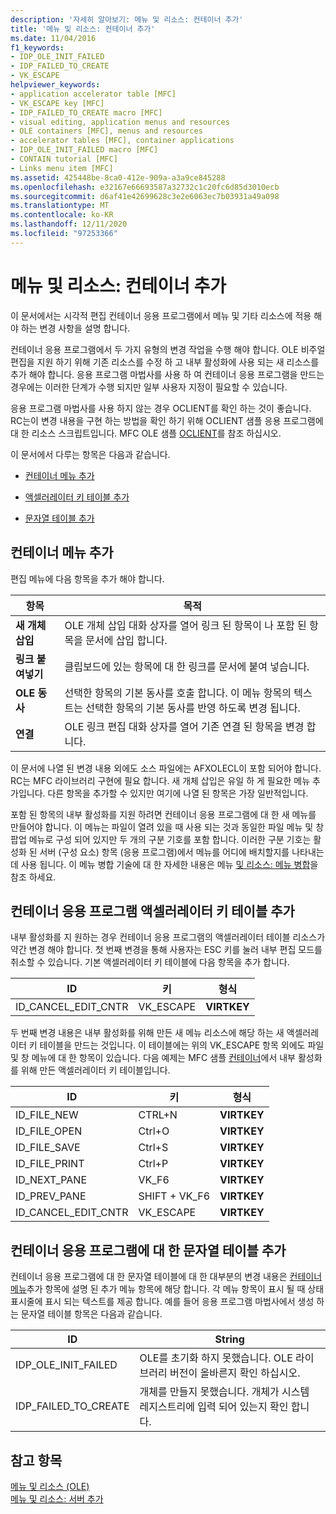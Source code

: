 ```yaml
---
description: '자세히 알아보기: 메뉴 및 리소스: 컨테이너 추가'
title: '메뉴 및 리소스: 컨테이너 추가'
ms.date: 11/04/2016
f1_keywords:
- IDP_OLE_INIT_FAILED
- IDP_FAILED_TO_CREATE
- VK_ESCAPE
helpviewer_keywords:
- application accelerator table [MFC]
- VK_ESCAPE key [MFC]
- IDP_FAILED_TO_CREATE macro [MFC]
- visual editing, application menus and resources
- OLE containers [MFC], menus and resources
- accelerator tables [MFC], container applications
- IDP_OLE_INIT_FAILED macro [MFC]
- CONTAIN tutorial [MFC]
- Links menu item [MFC]
ms.assetid: 425448be-8ca0-412e-909a-a3a9ce845288
ms.openlocfilehash: e32167e66693587a32732c1c20fc6d85d3010ecb
ms.sourcegitcommit: d6af41e42699628c3e2e6063ec7b03931a49a098
ms.translationtype: MT
ms.contentlocale: ko-KR
ms.lasthandoff: 12/11/2020
ms.locfileid: "97253366"
---
```

# <a name="menus-and-resources-container-additions"></a>메뉴 및 리소스: 컨테이너 추가

이 문서에서는 시각적 편집 컨테이너 응용 프로그램에서 메뉴 및 기타 리소스에 적용 해야 하는 변경 사항을 설명 합니다.

컨테이너 응용 프로그램에서 두 가지 유형의 변경 작업을 수행 해야 합니다. OLE 비주얼 편집을 지원 하기 위해 기존 리소스를 수정 하 고 내부 활성화에 사용 되는 새 리소스를 추가 해야 합니다. 응용 프로그램 마법사를 사용 하 여 컨테이너 응용 프로그램을 만드는 경우에는 이러한 단계가 수행 되지만 일부 사용자 지정이 필요할 수 있습니다.

응용 프로그램 마법사를 사용 하지 않는 경우 OCLIENT를 확인 하는 것이 좋습니다. RC는이 변경 내용을 구현 하는 방법을 확인 하기 위해 OCLIENT 샘플 응용 프로그램에 대 한 리소스 스크립트입니다. MFC OLE 샘플 [OCLIENT](../overview/visual-cpp-samples.md)를 참조 하십시오.

이 문서에서 다루는 항목은 다음과 같습니다.

- [컨테이너 메뉴 추가](#_core_container_menu_additions)

- [액셀러레이터 키 테이블 추가](#_core_container_application_accelerator_table_additions)

- [문자열 테이블 추가](#_core_string_table_additions_for_container_applications)

## <a name="container-menu-additions"></a><a name="_core_container_menu_additions"></a> 컨테이너 메뉴 추가

편집 메뉴에 다음 항목을 추가 해야 합니다.

|항목|목적|
|----------|-------------|
|**새 개체 삽입**|OLE 개체 삽입 대화 상자를 열어 링크 된 항목이 나 포함 된 항목을 문서에 삽입 합니다.|
|**링크 붙여넣기**|클립보드에 있는 항목에 대 한 링크를 문서에 붙여 넣습니다.|
|**OLE 동사**|선택한 항목의 기본 동사를 호출 합니다. 이 메뉴 항목의 텍스트는 선택한 항목의 기본 동사를 반영 하도록 변경 됩니다.|
|**연결**|OLE 링크 편집 대화 상자를 열어 기존 연결 된 항목을 변경 합니다.|

이 문서에 나열 된 변경 내용 외에도 소스 파일에는 AFXOLECL이 포함 되어야 합니다. RC는 MFC 라이브러리 구현에 필요 합니다. 새 개체 삽입은 유일 하 게 필요한 메뉴 추가입니다. 다른 항목을 추가할 수 있지만 여기에 나열 된 항목은 가장 일반적입니다.

포함 된 항목의 내부 활성화를 지원 하려면 컨테이너 응용 프로그램에 대 한 새 메뉴를 만들어야 합니다. 이 메뉴는 파일이 열려 있을 때 사용 되는 것과 동일한 파일 메뉴 및 창 팝업 메뉴로 구성 되어 있지만 두 개의 구분 기호를 포함 합니다. 이러한 구분 기호는 활성화 된 서버 (구성 요소) 항목 (응용 프로그램)에서 메뉴를 어디에 배치할지를 나타내는 데 사용 됩니다. 이 메뉴 병합 기술에 대 한 자세한 내용은 메뉴 [및 리소스: 메뉴 병합](menus-and-resources-menu-merging.md)을 참조 하세요.

## <a name="container-application-accelerator-table-additions"></a><a name="_core_container_application_accelerator_table_additions"></a> 컨테이너 응용 프로그램 액셀러레이터 키 테이블 추가

내부 활성화를 지 원하는 경우 컨테이너 응용 프로그램의 액셀러레이터 테이블 리소스가 약간 변경 해야 합니다. 첫 번째 변경을 통해 사용자는 ESC 키를 눌러 내부 편집 모드를 취소할 수 있습니다. 기본 액셀러레이터 키 테이블에 다음 항목을 추가 합니다.

|ID|키|형식|
|--------|---------|----------|
|ID_CANCEL_EDIT_CNTR|VK_ESCAPE|**VIRTKEY**|

두 번째 변경 내용은 내부 활성화를 위해 만든 새 메뉴 리소스에 해당 하는 새 액셀러레이터 키 테이블을 만드는 것입니다. 이 테이블에는 위의 VK_ESCAPE 항목 외에도 파일 및 창 메뉴에 대 한 항목이 있습니다. 다음 예제는 MFC 샘플 [컨테이너](../overview/visual-cpp-samples.md)에서 내부 활성화를 위해 만든 액셀러레이터 키 테이블입니다.

|ID|키|형식|
|--------|---------|----------|
|ID_FILE_NEW|CTRL+N|**VIRTKEY**|
|ID_FILE_OPEN|Ctrl+O|**VIRTKEY**|
|ID_FILE_SAVE|Ctrl+S|**VIRTKEY**|
|ID_FILE_PRINT|Ctrl+P|**VIRTKEY**|
|ID_NEXT_PANE|VK_F6|**VIRTKEY**|
|ID_PREV_PANE|SHIFT + VK_F6|**VIRTKEY**|
|ID_CANCEL_EDIT_CNTR|VK_ESCAPE|**VIRTKEY**|

## <a name="string-table-additions-for-container-applications"></a><a name="_core_string_table_additions_for_container_applications"></a> 컨테이너 응용 프로그램에 대 한 문자열 테이블 추가

컨테이너 응용 프로그램에 대 한 문자열 테이블에 대 한 대부분의 변경 내용은 [컨테이너 메뉴](#_core_container_menu_additions)추가 항목에 설명 된 추가 메뉴 항목에 해당 합니다. 각 메뉴 항목이 표시 될 때 상태 표시줄에 표시 되는 텍스트를 제공 합니다. 예를 들어 응용 프로그램 마법사에서 생성 하는 문자열 테이블 항목은 다음과 같습니다.

|ID|String|
|--------|------------|
|IDP_OLE_INIT_FAILED|OLE를 초기화 하지 못했습니다. OLE 라이브러리 버전이 올바른지 확인 하십시오.|
|IDP_FAILED_TO_CREATE|개체를 만들지 못했습니다. 개체가 시스템 레지스트리에 입력 되어 있는지 확인 합니다.|

## <a name="see-also"></a>참고 항목

[메뉴 및 리소스 (OLE)](menus-and-resources-ole.md)<br/>
[메뉴 및 리소스: 서버 추가](menus-and-resources-server-additions.md)

